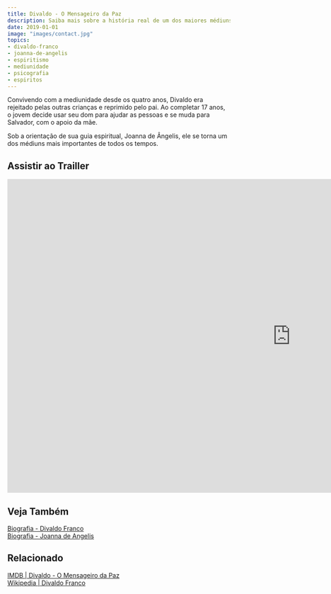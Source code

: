 ```yaml
---
title: Divaldo - O Mensageiro da Paz
description: Saiba mais sobre a história real de um dos maiores médiuns do Brasil.
date: 2019-01-01
image: "images/contact.jpg"
topics: 
- divaldo-franco
- joanna-de-angelis
- espiritismo
- mediunidade
- psicografia
- espiritos
---
```


Convivendo com a mediunidade desde os quatro anos, Divaldo  era
rejeitado pelas outras crianças e reprimido pelo pai. Ao completar 17 anos, o
jovem decide usar seu dom para ajudar as pessoas e se muda para Salvador, com o
apoio da mãe.

Sob a orientação de sua guia espiritual, Joanna de Ângelis, ele se torna um dos
médiuns mais importantes de todos os tempos.

## Assistir ao Trailler
<iframe width="1280" height="709" src="https://www.youtube.com/watch?v=ipCUG6jmFb8" frameborder="0" allow="accelerometer; autoplay; encrypted-media; gyroscope; picture-in-picture" allowfullscreen></iframe>

## Veja Também
[Biografia - Divaldo Franco](/bio/divaldo-franco)  
[Biografia - Joanna de Angelis](/bio/joanna-de-angelis)  

## Relacionado
[IMDB | Divaldo - O Mensageiro da Paz](https://www.imdb.com/title/tt10278930/)  
[Wikipedia | Divaldo Franco](https://pt.wikipedia.org/wiki/Divaldo_Pereira_Franco)  
